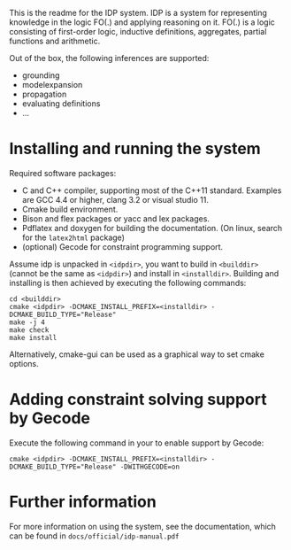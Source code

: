 This is the readme for the IDP system.
IDP is a system for representing knowledge in the logic FO(.) and applying reasoning on it.
FO(.) is a logic consisting of first-order logic, inductive definitions, aggregates, partial functions and arithmetic.

Out of the box, the following inferences are supported:

   - grounding
   - modelexpansion
   - propagation
   - evaluating definitions
   - ...

# Installing and running the system
Required software packages:

   - C and C++ compiler, supporting most of the C++11 standard. Examples are GCC 4.4 or higher, clang 3.2 or visual studio 11.
   - Cmake build environment. 
   - Bison and flex packages or yacc and lex packages.
   - Pdflatex and doxygen for building the documentation. (On linux, search for the `latex2html` package)
   - (optional) Gecode for constraint programming support.

Assume idp is unpacked in `<idpdir>`, you want to build in `<builddir>` (cannot be the same as `<idpdir>`) and install in `<installdir>`.
Building and installing is then achieved by executing the following commands:
```
cd <builddir>
cmake <idpdir> -DCMAKE_INSTALL_PREFIX=<installdir> -DCMAKE_BUILD_TYPE="Release"
make -j 4
make check
make install
```
Alternatively, cmake-gui can be used as a graphical way to set cmake options.

# Adding constraint solving support by Gecode
Execute the following command in your <builddir> to enable support by Gecode:
```
cmake <idpdir> -DCMAKE_INSTALL_PREFIX=<installdir> -DCMAKE_BUILD_TYPE="Release" -DWITHGECODE=on
```

# Further information
For more information on using the system, see the documentation, which can be found in `docs/official/idp-manual.pdf`
